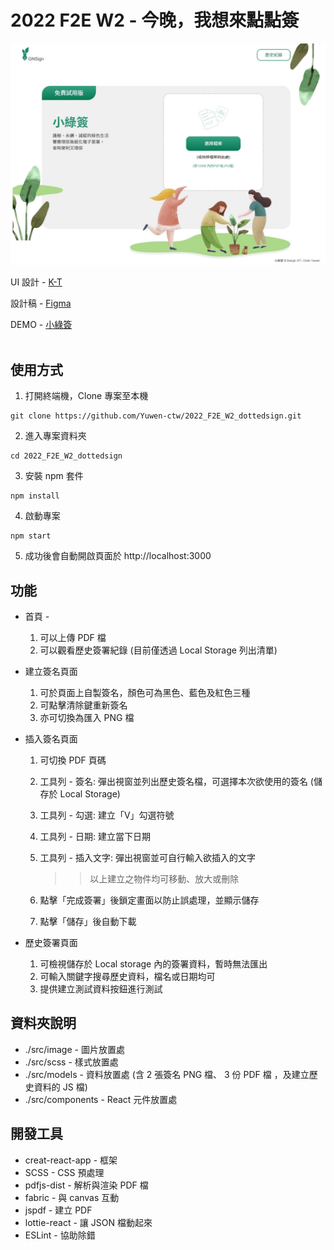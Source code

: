 # 2022 F2E W2 - 今晚，我想來點點簽

<img src='./public/screen.jpg'>

UI 設計 - <a href="https://2022.thef2e.com/users/12061579703802991521" target="_blank">K-T</a>

設計稿 - <a href="https://www.figma.com/file/6ZjDFQSrwRy6OUAXDmJNhz/%E5%B0%8F%E7%B6%A0%E7%B0%BD?node-id=0%3A1&t=BbwcZ9Y2ryDUlpZi-0" target="_blank">Figma</a>

DEMO - <a href="https://yuwen-ctw.github.io/2022_F2E_W2_dottedsign/" target="_blank">小綠簽</a>
<br>
<br>

## 使用方式

1. 打開終端機，Clone 專案至本機
<pre><code>git clone https://github.com/Yuwen-ctw/2022_F2E_W2_dottedsign.git</code></pre>
2. 進入專案資料夾
<pre><code>cd 2022_F2E_W2_dottedsign</code></pre>
3. 安裝 npm 套件
<pre><code>npm install</code></pre>
4. 啟動專案
<pre><code>npm start</code></pre>
5. 成功後會自動開啟頁面於 http://localhost:3000

## 功能

- 首頁 -
  1. 可以上傳 PDF 檔
  2. 可以觀看歷史簽署紀錄 (目前僅透過 Local Storage 列出清單)
- 建立簽名頁面
  1. 可於頁面上自製簽名，顏色可為黑色、藍色及紅色三種
  2. 可點擊清除鍵重新簽名
  3. 亦可切換為匯入 PNG 檔
- 插入簽名頁面

  1. 可切換 PDF 頁碼
  2. 工具列 - 簽名: 彈出視窗並列出歷史簽名檔，可選擇本次欲使用的簽名 (儲存於 Local Storage)
  3. 工具列 - 勾選: 建立「V」勾選符號
  4. 工具列 - 日期: 建立當下日期
  5. 工具列 - 插入文字: 彈出視窗並可自行輸入欲插入的文字

     > > 以上建立之物件均可移動、放大或刪除

  6. 點擊「完成簽署」後鎖定畫面以防止誤處理，並顯示儲存
  7. 點擊「儲存」後自動下載

- 歷史簽署頁面
  1. 可檢視儲存於 Local storage 內的簽署資料，暫時無法匯出
  2. 可輸入關鍵字搜尋歷史資料，檔名或日期均可
  3. 提供建立測試資料按鈕進行測試

## 資料夾說明

- ./src/image - 圖片放置處
- ./src/scss - 樣式放置處
- ./src/models - 資料放置處 (含 2 張簽名 PNG 檔、 3 份 PDF 檔 ，及建立歷史資料的 JS 檔)
- ./src/components - React 元件放置處

## 開發工具

- creat-react-app - 框架
- SCSS - CSS 預處理
- pdfjs-dist - 解析與渲染 PDF 檔
- fabric - 與 canvas 互動
- jspdf - 建立 PDF
- lottie-react - 讓 JSON 檔動起來
- ESLint - 協助除錯
